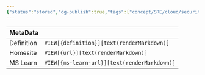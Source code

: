 ```yaml
---
{"status":"stored","dg-publish":true,"tags":["concept/SRE/cloud/security"],"creation_date":"2024-05-10 08:17","definition":"undefined","ms-learn-url":"undefined","url":"undefined","aliases":null,"permalink":"/concepts/ciphertext/","dgPassFrontmatter":true}
---
```



| MetaData   |                                              |
| ---------- | -------------------------------------------- |
| Definition | `VIEW[{definition}][text(renderMarkdown)]`   |
| Homesite   | `VIEW[{url}][text(renderMarkdown)]`          |
| MS Learn   | `VIEW[{ms-learn-url}][text(renderMarkdown)]` |
